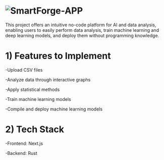 # ![SmartForge-APP](https://github.com/user-attachments/assets/9daa99e6-a400-4032-864a-d76c6548681e)



This project offers an intuitive no-code platform for AI and data analysis, enabling users to easily perform data analysis, train machine learning and deep learning models, and deploy them without programming knowledge.


# 1) Features to Implement

-Upload CSV files

-Analyze data through interactive graphs

-Apply statistical methods

-Train machine learning models

-Compile and deploy machine learning models



# 2) Tech Stack

-Frontend: Next.js

-Backend: Rust


